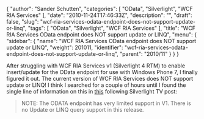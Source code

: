 {
  "author": "Sander Schutten",
  "categories": [
    "OData",
    "Silverlight",
    "WCF RIA Services"
  ],
  "date": "2010-11-24T17:46:33Z",
  "description": "",
  "draft": false,
  "slug": "wcf-ria-services-odata-endpoint-does-not-support-update-or-linq",
  "tags": [
    "OData",
    "Silverlight",
    "WCF RIA Services"
  ],
  "title": "WCF RIA Services OData endpoint does NOT support update or LINQ",
  "menu": {
    "sidebar": {
      "name": "WCF RIA Services OData endpoint does NOT support update or LINQ",
      "weight": 201011,
      "identifier": "wcf-ria-services-odata-endpoint-does-not-support-update-or-linq",
      "parent": "2010/11"
    }
  }
}


After struggling with WCF RIA Services v1 (Silverlight 4 RTM) to enable insert/update for the OData endpoint for use with Windows Phone 7, I finally figured it out. The current version of WCF RIA Services does NOT support update or LINQ! I think I searched for a couple of hours until I found the single line of information on this in [this](http://blogs.msdn.com/b/deepm/archive/2010/05/14/silverlight-tv-episode-26-exposing-soap-json-and-odata-endpoints-from-ria-services.aspx) following Silverlight TV post:

> NOTE: The ODATA endpoint has very limited support in V1. There is no Update or LINQ query support in this release.


